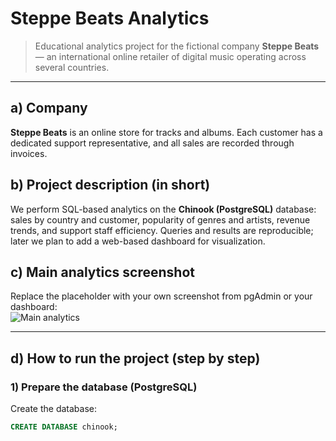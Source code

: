 # Steppe Beats Analytics

> Educational analytics project for the fictional company **Steppe Beats** — an international online retailer of digital music operating across several countries.

---

## a) Company
**Steppe Beats** is an online store for tracks and albums. Each customer has a dedicated support representative, and all sales are recorded through invoices.

## b) Project description (in short)
We perform SQL-based analytics on the **Chinook (PostgreSQL)** database: sales by country and customer, popularity of genres and artists, revenue trends, and support staff efficiency. Queries and results are reproducible; later we plan to add a web-based dashboard for visualization.

## c) Main analytics screenshot
Replace the placeholder with your own screenshot from pgAdmin or your dashboard:  
![Main analytics](img/main_analytics.png)

---

## d) How to run the project (step by step)

### 1) Prepare the database (PostgreSQL)
Create the database:
```sql
CREATE DATABASE chinook;
